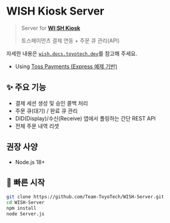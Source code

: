 # WISH Kiosk Server

> Server for **[WI:SH Kiosk](https://github.com/Team-ToyoTech/WISH-Kiosk)**
> 
> 토스페이먼츠 결제 연동 + 주문 큐 관리(API)

자세한 내용은 [`wish.docs.toyotech.dev`](https://wish.docs.toyotech.dev/)를 참고해 주세요.

- Using [Toss Payments (Express 예제 기반)](https://github.com/tosspayments/tosspayments-sample/tree/main/express-javascript)

## ✨ 주요 기능
- 결제 세션 생성 및 승인 콜백 처리
- 주문 큐(대기) / 완료 큐 관리
- DID(Display)/수신(Receive) 앱에서 폴링하는 간단 REST API
- 전체 주문 내역 리셋

## 권장 사양
- Node.js 18+

## 🚀 빠른 시작
```bash
git clone https://github.com/Team-ToyoTech/WISH-Server.git
cd WISH-Server
npm install
node Server.js
```
